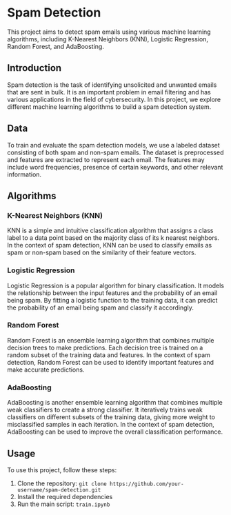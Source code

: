 # Spam Detection

This project aims to detect spam emails using various machine learning algorithms, including K-Nearest Neighbors (KNN), Logistic Regression, Random Forest, and AdaBoosting.


## Introduction

Spam detection is the task of identifying unsolicited and unwanted emails that are sent in bulk. It is an important problem in email filtering and has various applications in the field of cybersecurity. In this project, we explore different machine learning algorithms to build a spam detection system.

## Data

To train and evaluate the spam detection models, we use a labeled dataset consisting of both spam and non-spam emails. The dataset is preprocessed and features are extracted to represent each email. The features may include word frequencies, presence of certain keywords, and other relevant information.

## Algorithms

### K-Nearest Neighbors (KNN)

KNN is a simple and intuitive classification algorithm that assigns a class label to a data point based on the majority class of its k nearest neighbors. In the context of spam detection, KNN can be used to classify emails as spam or non-spam based on the similarity of their feature vectors.

### Logistic Regression

Logistic Regression is a popular algorithm for binary classification. It models the relationship between the input features and the probability of an email being spam. By fitting a logistic function to the training data, it can predict the probability of an email being spam and classify it accordingly.

### Random Forest

Random Forest is an ensemble learning algorithm that combines multiple decision trees to make predictions. Each decision tree is trained on a random subset of the training data and features. In the context of spam detection, Random Forest can be used to identify important features and make accurate predictions.

### AdaBoosting

AdaBoosting is another ensemble learning algorithm that combines multiple weak classifiers to create a strong classifier. It iteratively trains weak classifiers on different subsets of the training data, giving more weight to misclassified samples in each iteration. In the context of spam detection, AdaBoosting can be used to improve the overall classification performance.

## Usage

To use this project, follow these steps:

1. Clone the repository: `git clone https://github.com/your-username/spam-detection.git`
2. Install the required dependencies
3. Run the main script: `train.ipynb`



